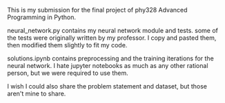 This is my submission for the final project of phy328 Advanced Programming in Python.


neural_network.py contains my neural network module and tests.
some of the tests were originally written by my professor.
I copy and pasted them, then modified them slightly to fit my code.


solutions.ipynb contains preprocessing and the training iterations for the neural network.
I hate jupyter notebooks as much as any other rational person, but we were required to use them.


I wish I could also share the problem statement and dataset, but those aren't mine to share.

